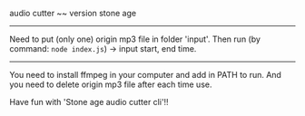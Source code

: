 audio cutter ~~ version stone age
_________________________________

Need to put (only one) origin mp3 file in folder 'input'.
Then run (by command: `node index.js`) -> input start, end time.

---------------------------------

You need to install ffmpeg in your computer and add in PATH to run.
And you need to delete origin mp3 file after each time use.

Have fun with 'Stone age audio cutter cli'!!





